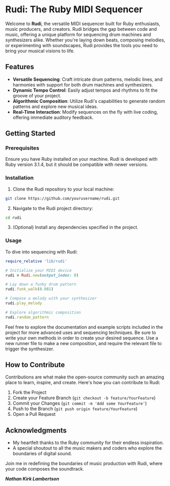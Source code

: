 
# Rudi: The Ruby MIDI Sequencer

Welcome to **Rudi**, the versatile MIDI sequencer built for Ruby enthusiasts, music producers, and creators. Rudi bridges the gap between code and music, offering a unique platform for sequencing drum machines and synthesizers alike. Whether you're laying down beats, composing melodies, or experimenting with soundscapes, Rudi provides the tools you need to bring your musical visions to life.

## Features

- **Versatile Sequencing**: Craft intricate drum patterns, melodic lines, and harmonies with support for both drum machines and synthesizers.
- **Dynamic Tempo Control**: Easily adjust tempos and rhythms to fit the groove of your project.
- **Algorithmic Composition**: Utilize Rudi's capabilities to generate random patterns and explore new musical ideas.
- **Real-Time Interaction**: Modify sequences on the fly with live coding, offering immediate auditory feedback.

## Getting Started

### Prerequisites

Ensure you have Ruby installed on your machine. Rudi is developed with Ruby version 3.1.4, but it should be compatible with newer versions.

### Installation

1. Clone the Rudi repository to your local machine:

```bash
git clone https://github.com/yourusername/rudi.git
```

2. Navigate to the Rudi project directory:

```bash
cd rudi
```

3. (Optional) Install any dependencies specified in the project.

### Usage

To dive into sequencing with Rudi:

```ruby
require_relative 'lib/rudi'

# Initialize your MIDI device
rudi = Rudi.new(output_index: 0)

# Lay down a funky drum pattern
rudi.funk_walk(0.081)

# Compose a melody with your synthesizer
rudi.play_melody

# Explore algorithmic composition
rudi.random_pattern
```

Feel free to explore the documentation and example scripts included in the project for more advanced uses and sequencing techniques. Be sure to write your own methods in order to create your desired sequence. Use a new runner file to make a new composition, and require the relevant file to trigger the synthesizer.

## How to Contribute

Contributions are what make the open-source community such an amazing place to learn, inspire, and create. Here's how you can contribute to Rudi:

1. Fork the Project
2. Create your Feature Branch (`git checkout -b feature/YourFeature`)
3. Commit your Changes (`git commit -m 'Add some YourFeature'`)
4. Push to the Branch (`git push origin feature/YourFeature`)
5. Open a Pull Request

## Acknowledgments

- My heartfelt thanks to the Ruby community for their endless inspiration.
- A special shoutout to all the music makers and coders who explore the boundaries of digital sound.

Join me in redefining the boundaries of music production with Rudi, where your code composes the soundtrack.

***Nathan Kirk Lambertson***
